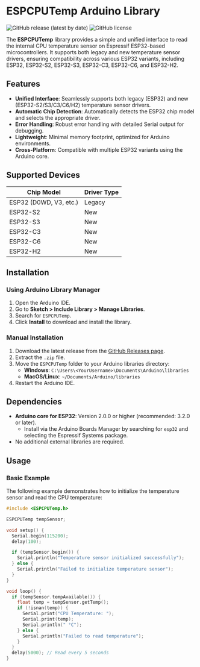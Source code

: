 # ESPCPUTemp Arduino Library

![GitHub release (latest by date)](https://img.shields.io/github/v/release/PelicanHu/ESPCPUTemp?style=flat-square)
![GitHub license](https://img.shields.io/github/license/PelicanHu/ESPCPUTemp?style=flat-square)

The **ESPCPUTemp** library provides a simple and unified interface to read the internal CPU temperature sensor on Espressif ESP32-based microcontrollers. It supports both legacy and new temperature sensor drivers, ensuring compatibility across various ESP32 variants, including ESP32, ESP32-S2, ESP32-S3, ESP32-C3, ESP32-C6, and ESP32-H2.

## Features
- **Unified Interface**: Seamlessly supports both legacy (ESP32) and new (ESP32-S2/S3/C3/C6/H2) temperature sensor drivers.
- **Automatic Chip Detection**: Automatically detects the ESP32 chip model and selects the appropriate driver.
- **Error Handling**: Robust error handling with detailed Serial output for debugging.
- **Lightweight**: Minimal memory footprint, optimized for Arduino environments.
- **Cross-Platform**: Compatible with multiple ESP32 variants using the Arduino core.

## Supported Devices
| Chip Model       | Driver Type |
|------------------|-------------|
| ESP32 (D0WD, V3, etc.) | Legacy      |
| ESP32-S2         | New         | 
| ESP32-S3         | New         |
| ESP32-C3         | New         |
| ESP32-C6         | New         |
| ESP32-H2         | New         |

## Installation

### Using Arduino Library Manager
1. Open the Arduino IDE.
2. Go to **Sketch > Include Library > Manage Libraries**.
3. Search for `ESPCPUTemp`.
4. Click **Install** to download and install the library.

### Manual Installation
1. Download the latest release from the [GitHub Releases page](https://github.com/PelicanHu/ESPCPUTemp/releases).
2. Extract the `.zip` file.
3. Move the `ESPCPUTemp` folder to your Arduino libraries directory:
   - **Windows**: `C:\Users\<YourUsername>\Documents\Arduino\libraries`
   - **MacOS/Linux**: `~/Documents/Arduino/libraries`
4. Restart the Arduino IDE.

## Dependencies
- **Arduino core for ESP32**: Version 2.0.0 or higher (recommended: 3.2.0 or later).
  - Install via the Arduino Boards Manager by searching for `esp32` and selecting the Espressif Systems package.
- No additional external libraries are required.

## Usage

### Basic Example
The following example demonstrates how to initialize the temperature sensor and read the CPU temperature:

```cpp
#include <ESPCPUTemp.h>

ESPCPUTemp tempSensor;

void setup() {
  Serial.begin(115200);
  delay(100);

  if (tempSensor.begin()) {
    Serial.println("Temperature sensor initialized successfully");
  } else {
    Serial.println("Failed to initialize temperature sensor");
  }
}

void loop() {
  if (tempSensor.tempAvailable()) {
    float temp = tempSensor.getTemp();
    if (!isnan(temp)) {
      Serial.print("CPU Temperature: ");
      Serial.print(temp);
      Serial.println(" °C");
    } else {
      Serial.println("Failed to read temperature");
    }
  }
  delay(5000); // Read every 5 seconds
}
